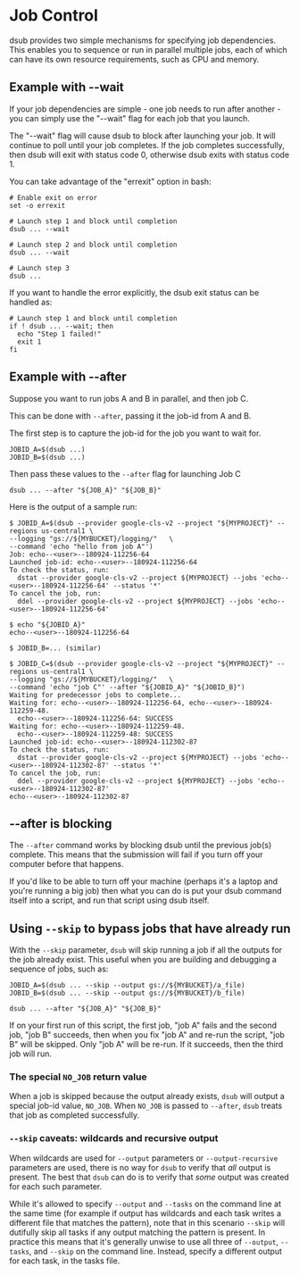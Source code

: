 # Job Control

dsub provides two simple mechanisms for specifying job dependencies. This
enables you to sequence or run in parallel multiple jobs, each of which can have
its own resource requirements, such as CPU and memory.

## Example with --wait

If your job dependencies are simple - one job needs to run after another - you
can simply use the "--wait" flag for each job that you launch.

The "--wait" flag will cause dsub to block after launching your job. It will
continue to poll until your job completes. If the job completes successfully,
then dsub will exit with status code 0, otherwise dsub exits with status code 1.

You can take advantage of the "errexit" option in bash:

```
# Enable exit on error
set -o errexit

# Launch step 1 and block until completion
dsub ... --wait

# Launch step 2 and block until completion
dsub ... --wait

# Launch step 3
dsub ...
```

If you want to handle the error explicitly, the dsub exit status can be handled as:

```
# Launch step 1 and block until completion
if ! dsub ... --wait; then
  echo "Step 1 failed!"
  exit 1
fi
```

## Example with --after

Suppose you want to run jobs A and B in parallel, and then job C.

This can be done with `--after`, passing it the job-id from A and B.

The first step is to capture the job-id for the job you want to wait for.

```
JOBID_A=$(dsub ...)
JOBID_B=$(dsub ...)
```

Then pass these values to the `--after` flag for launching Job C

```
dsub ... --after "${JOB_A}" "${JOB_B}"
```

Here is the output of a sample run:

```
$ JOBID_A=$(dsub --provider google-cls-v2 --project "${MYPROJECT}" --regions us-central1 \
--logging "gs://${MYBUCKET}/logging/"   \
--command 'echo "hello from job A"')
Job: echo--<user>--180924-112256-64
Launched job-id: echo--<user>--180924-112256-64
To check the status, run:
  dstat --provider google-cls-v2 --project ${MYPROJECT} --jobs 'echo--<user>--180924-112256-64' --status '*'
To cancel the job, run:
  ddel --provider google-cls-v2 --project ${MYPROJECT} --jobs 'echo--<user>--180924-112256-64'

$ echo "${JOBID_A}"
echo--<user>--180924-112256-64

$ JOBID_B=... (similar)

$ JOBID_C=$(dsub --provider google-cls-v2 --project "${MYPROJECT}" --regions us-central1 \
--logging "gs://${MYBUCKET}/logging/"   \
--command 'echo "job C"' --after "${JOBID_A}" "${JOBID_B}")
Waiting for predecessor jobs to complete...
Waiting for: echo--<user>--180924-112256-64, echo--<user>--180924-112259-48.
  echo--<user>--180924-112256-64: SUCCESS
Waiting for: echo--<user>--180924-112259-48.
  echo--<user>--180924-112259-48: SUCCESS
Launched job-id: echo--<user>--180924-112302-87
To check the status, run:
  dstat --provider google-cls-v2 --project ${MYPROJECT} --jobs 'echo--<user>--180924-112302-87' --status '*'
To cancel the job, run:
  ddel --provider google-cls-v2 --project ${MYPROJECT} --jobs 'echo--<user>--180924-112302-87'
echo--<user>--180924-112302-87
```

## --after is blocking

The `--after` command works by blocking dsub until the previous job(s) complete. This means
that the submission will fail if you turn off your computer before that happens.

If you'd like to be able to turn off your machine (perhaps it's a laptop and you're running
a big job) then what you can do is put your dsub command itself into a script,
and run that script using dsub itself.

## Using `--skip` to bypass jobs that have already run

With the `--skip` parameter, `dsub` will skip running a job if all the outputs
for the job already exist. This useful when you are building and debugging a
sequence of jobs, such as:

```
JOBID_A=$(dsub ... --skip --output gs://${MYBUCKET}/a_file)
JOBID_B=$(dsub ... --skip --output gs://${MYBUCKET}/b_file)

dsub ... --after "${JOB_A}" "${JOB_B}"
```

If on your first run of this script, the first job, "job A" fails and the second
job, "job B" succeeds, then when you fix "job A" and re-run the script, "job B"
will be skipped. Only "job A" will be re-run. If it succeeds, then the third job
will run.

### The special `NO_JOB`  return value

When a job is skipped because the output already exists, `dsub` will output a
special job-id value, `NO_JOB`. When `NO_JOB` is passed to `--after`, `dsub`
treats that job as completed successfully.

### `--skip` caveats: wildcards and recursive output

When wildcards are used for `--output` parameters or `--output-recursive`
parameters are used, there is no way for `dsub` to verify that *all* output is
present. The best that `dsub` can do is to verify that *some* output was created
for each such parameter.

While it's allowed to specify `--output` and `--tasks` on the command line
at the same time (for example if output has wildcards and each task writes
a different file that matches the pattern), note that in this scenario
`--skip` will dutifully skip all tasks if any output matching the pattern is
present. In practice this means that it's generally unwise to use all three
of `--output`, `--tasks`, and `--skip` on the command line. Instead, specify
a different output for each task, in the tasks file.
